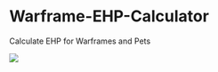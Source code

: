# Warframe-EHP-Calculator
Calculate EHP for Warframes and Pets

![](http://i.imgur.com/MDtFVvA.png)
